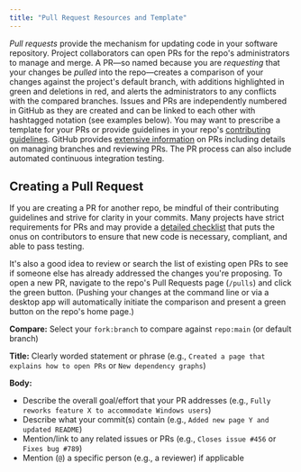 ```yaml
---
title: "Pull Request Resources and Template"
---
```


*Pull requests* provide the mechanism for updating code in your software repository. Project collaborators can open PRs for the repo's administrators to manage and merge. A PR&mdash;so named because you are *requesting* that your changes be *pulled* into the repo&mdash;creates a comparison of your changes against the project's default branch, with additions highlighted in green and deletions in red, and alerts the administrators to any conflicts with the compared branches. Issues and PRs are independently numbered in GitHub as they are created and can be linked to each other with hashtagged notation (see examples below). You may want to prescribe a template for your PRs or provide guidelines in your repo's [contributing guidelines](https://github.com/LLNL/.github/tree/master/community-health/CONTRIBUTING.md). GitHub provides [extensive information](https://docs.github.com/en/free-pro-team@latest/github/collaborating-with-issues-and-pull-requests/proposing-changes-to-your-work-with-pull-requests/) on PRs including details on managing branches and reviewing PRs. The PR process can also include automated continuous integration testing.

## Creating a Pull Request

If you are creating a PR for another repo, be mindful of their contributing guidelines and strive for clarity in your commits. Many projects have strict requirements for PRs and may provide a [detailed checklist](https://github.com/mfem/mfem/blob/master/CONTRIBUTING.md#pull-request-checklist) that puts the onus on contributors to ensure that new code is necessary, compliant, and able to pass testing.

It's also a good idea to review or search the list of existing open PRs to see if someone else has already addressed the changes you're proposing. To open a new PR, navigate to the repo's Pull Requests page (`/pulls`) and click the green button. (Pushing your changes at the command line or via a desktop app will automatically initiate the comparison and present a green button on the repo's home page.)

**Compare:** Select your `fork:branch` to compare against `repo:main` (or default branch)

**Title:** Clearly worded statement or phrase (e.g., `Created a page that explains how to open PRs` or `New dependency graphs`)

**Body:**

* Describe the overall goal/effort that your PR addresses (e.g., `Fully reworks feature X to accommodate Windows users`)
* Describe what your commit(s) contain (e.g., `Added new page Y and updated README`)
* Mention/link to any related issues or PRs (e.g., `Closes issue #456` or `Fixes bug #789`)
* Mention (`@`) a specific person (e.g., a reviewer) if applicable
